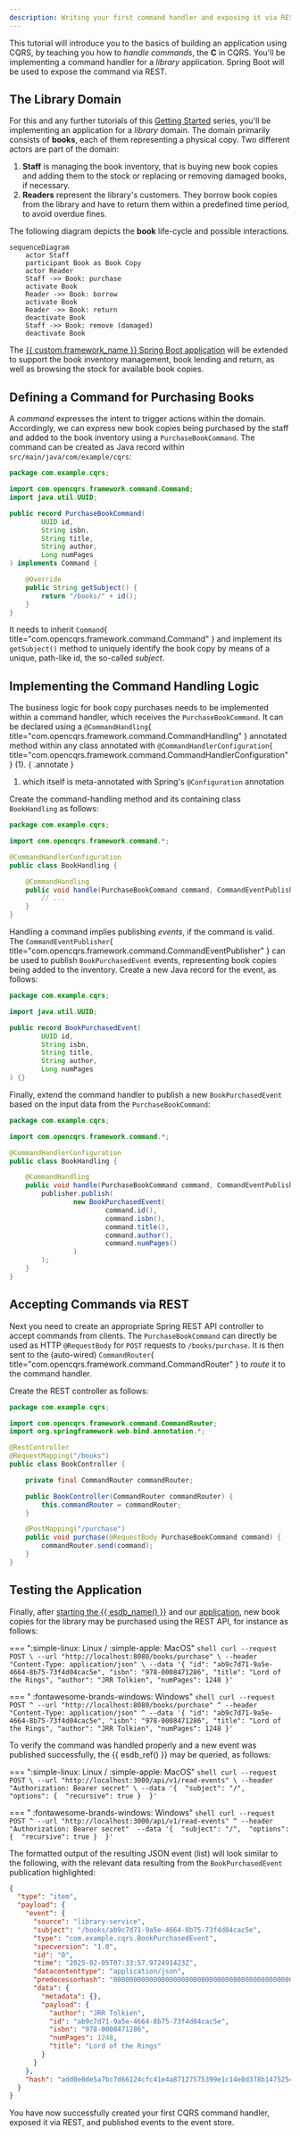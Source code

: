 ```yaml
---
description: Writing your first command handler and exposing it via REST
---
```


This tutorial will introduce you to the basics of building an application using CQRS,
by teaching you how to _handle commands_, the __C__ in CQRS. You'll be implementing
a command handler for a _library_ application. Spring Boot will be used to
expose the command via REST.

## The Library Domain

For this and any further tutorials of this [Getting Started](../README.md) series, you'll be
implementing an application for a _library_ domain. The domain primarily consists of __books__, 
each of them representing a physical copy. Two different actors are part of the domain:

1.  __Staff__ is managing the book inventory, that is buying new book copies and adding them to
    the stock or replacing or removing damaged books, if necessary.
2.  __Readers__ represent the library's customers. They borrow book copies from the library and have
    to return them within a predefined time period, to avoid overdue fines.

The following diagram depicts the __book__ life-cycle and possible interactions.

```mermaid
sequenceDiagram
    actor Staff
    participant Book as Book Copy
    actor Reader
    Staff ->> Book: purchase
    activate Book
    Reader ->> Book: borrow
    activate Book
    Reader ->> Book: return
    deactivate Book
    Staff ->> Book: remove (damaged)
    deactivate Book
```

The [{{ custom.framework_name }} Spring Boot application](../01_setup/index.md) will be extended to support the book inventory
management, book lending and return, as well as browsing the stock for available book copies.

## Defining a Command for Purchasing Books

A _command_ expresses the intent to trigger actions within the domain. Accordingly, we can express
new book copies being purchased by the staff and added to the book inventory using a `PurchaseBookCommand`.
The command can be created as Java record within `src/main/java/com/example/cqrs`: 

```java
package com.example.cqrs;

import com.opencqrs.framework.command.Command;
import java.util.UUID;

public record PurchaseBookCommand(
        UUID id,
        String isbn,
        String title,
        String author,
        Long numPages
) implements Command {

    @Override
    public String getSubject() {
        return "/books/" + id();
    }
}
```

It needs to inherit `Command`{ title="com.opencqrs.framework.command.Command" } and implement its `getSubject()` method
to uniquely identify the book copy by means of a unique, path-like id, the so-called _subject_.


## Implementing the Command Handling Logic

The business logic for book copy purchases needs to be implemented within a command handler, which receives the 
`PurchaseBookCommand`. It can be declared using a `@CommandHandling`{ title="com.opencqrs.framework.command.CommandHandling" } 
annotated method within any class annotated with `@CommandHandlerConfiguration`{ title="com.opencqrs.framework.command.CommandHandlerConfiguration" } (1).
{ .annotate }

1. which itself is meta-annotated with Spring's `@Configuration` annotation

Create the command-handling method and its containing class `BookHandling` as follows:
```java
package com.example.cqrs;

import com.opencqrs.framework.command.*;

@CommandHandlerConfiguration
public class BookHandling {

    @CommandHandling
    public void handle(PurchaseBookCommand command, CommandEventPublisher<Void> publisher) {
        // ...
    }
}
```

Handling a command implies publishing _events_, if the command is valid. The `CommandEventPublisher`{ title="com.opencqrs.framework.command.CommandEventPublisher" }
can be used to publish `BookPurchasedEvent` events, representing book copies being added to the inventory. Create a
new Java record for the event, as follows:

```java
package com.example.cqrs;

import java.util.UUID;

public record BookPurchasedEvent(
        UUID id,
        String isbn,
        String title,
        String author,
        Long numPages
) {}
```

Finally, extend the command handler to publish a new `BookPurchasedEvent` based on the
input data from the `PurchaseBookCommand`:

```java hl_lines="10-18"
package com.example.cqrs;

import com.opencqrs.framework.command.*;

@CommandHandlerConfiguration
public class BookHandling {

    @CommandHandling
    public void handle(PurchaseBookCommand command, CommandEventPublisher<Void> publisher) {
        publisher.publish(
                new BookPurchasedEvent(
                        command.id(),
                        command.isbn(),
                        command.title(),
                        command.author(),
                        command.numPages()
                )
        );
    }
}
```

## Accepting Commands via REST

Next you need to create an appropriate Spring REST API controller to accept commands from
clients. The `PurchaseBookCommand` can directly be used as HTTP `@RequestBody` for `POST` requests
to `/books/purchase`. It is then sent to the (auto-wired) `CommandRouter`{ title="com.opencqrs.framework.command.CommandRouter" }
to _route_ it to the command handler.

Create the REST controller as follows:

```java
package com.example.cqrs;

import com.opencqrs.framework.command.CommandRouter;
import org.springframework.web.bind.annotation.*;

@RestController
@RequestMapping("/books")
public class BookController {

    private final CommandRouter commandRouter;

    public BookController(CommandRouter commandRouter) {
        this.commandRouter = commandRouter;
    }

    @PostMapping("/purchase")
    public void purchase(@RequestBody PurchaseBookCommand command) {
        commandRouter.send(command);
    }
}
```

## Testing the Application

Finally, after [starting the {{ esdb_name() }}](../01_setup/index.md#running-the-event-sourcing-db) and our 
[application](../01_setup/index.md#running-the-application), new book copies for the library may be purchased
using the REST API, for instance as follows:

=== ":simple-linux: Linux / :simple-apple: MacOS"
    ```shell
    curl --request POST \
         --url "http://localhost:8080/books/purchase" \
         --header "Content-Type: application/json" \
         --data '{
                  "id": "ab9c7d71-9a5e-4664-8b75-73f4d04cac5e",
                  "isbn": "978-0008471286",
                  "title": "Lord of the Rings",
                  "author": "JRR Tolkien",
                  "numPages": 1248
                }'
    ```

=== " :fontawesome-brands-windows: Windows"
    ```shell
    curl --request POST ^
         --url "http://localhost:8080/books/purchase" ^
         --header "Content-Type: application/json" ^
         --data '{
                  "id": "ab9c7d71-9a5e-4664-8b75-73f4d04cac5e",
                  "isbn": "978-0008471286",
                  "title": "Lord of the Rings",
                  "author": "JRR Tolkien",
                  "numPages": 1248
                }'
    ```

To verify the command was handled properly and a new event was published successfully,
the {{ esdb_ref() }} may be queried, as follows:

=== ":simple-linux: Linux / :simple-apple: MacOS"
    ```shell
    curl --request POST \
         --url "http://localhost:3000/api/v1/read-events" \
         --header "Authorization: Bearer secret" \
         --data '{ 
                  "subject": "/", 
                  "options": { 
                        "recursive": true
                  } 
                }'
    ```

=== " :fontawesome-brands-windows: Windows"
    ```shell
    curl --request POST ^
         --url "http://localhost:3000/api/v1/read-events" ^
         --header "Authorization: Bearer secret" 
         --data '{ 
                  "subject": "/", 
                  "options": { 
                        "recursive": true
                  } 
                }'
    ```

The formatted output of the resulting JSON event (list) will look similar to the following, with the
relevant data resulting from the `BookPurchasedEvent` publication highlighted:
```json hl_lines="5-7 15-21"
{
  "type": "item",
  "payload": {
    "event": {
      "source": "library-service",
      "subject": "/books/ab9c7d71-9a5e-4664-8b75-73f4d04cac5e",
      "type": "com.example.cqrs.BookPurchasedEvent",
      "specversion": "1.0",
      "id": "0",
      "time": "2025-02-05T07:33:57.972491423Z",
      "datacontenttype": "application/json",
      "predecessorhash": "0000000000000000000000000000000000000000000000000000000000000000",
      "data": {
        "metadata": {},
        "payload": {
          "author": "JRR Tolkien",
          "id": "ab9c7d71-9a5e-4664-8b75-73f4d04cac5e",
          "isbn": "978-0008471286",
          "numPages": 1248,
          "title": "Lord of the Rings"
        }
      }
    },
    "hash": "add0e0de5a7bc7d66124cfc41e4a87127575399e1c14e0d378b14752549a7c6f"
  }
}
```

You have now successfully created your first CQRS command handler, exposed it via REST, and published 
events to the event store.